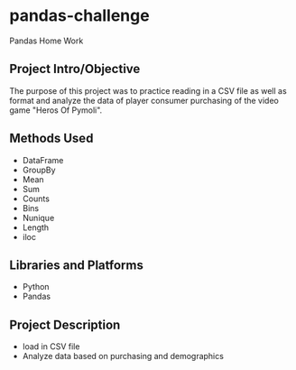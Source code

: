 # pandas-challenge
Pandas Home Work


## Project Intro/Objective
The purpose of this project was to practice reading in a CSV file as well as format and analyze the data of player consumer purchasing of the video game "Heros Of Pymoli". 

## Methods Used

* DataFrame
* GroupBy
* Mean
* Sum
* Counts
* Bins
* Nunique
* Length
* iloc

## Libraries and Platforms

* Python
* Pandas


## Project Description

* load in CSV file
* Analyze data based on purchasing and demographics


